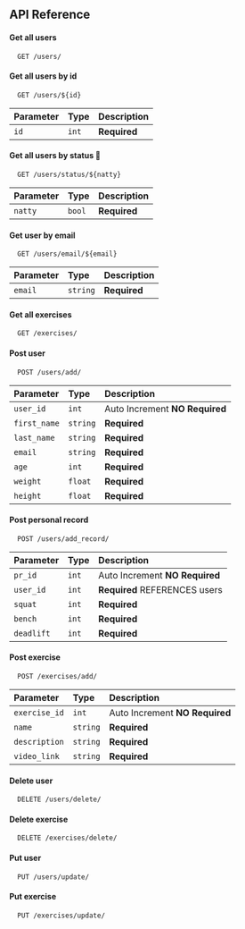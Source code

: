 
## API Reference

#### Get all users

```http
  GET /users/
```
#### Get all users by id

```http
  GET /users/${id}
```
| Parameter | Type     | Description                |
| :-------- | :------- | :------------------------- |
| `id` | `int` | **Required** |

#### Get all users by status 💉

```http
  GET /users/status/${natty}
```

| Parameter | Type     | Description                |
| :-------- | :------- | :------------------------- |
| `natty` | `bool` | **Required** |

#### Get user by email

```http
  GET /users/email/${email}
```
| Parameter | Type     | Description                |
| :-------- | :------- | :------------------------- |
| `email` | `string` | **Required** |

#### Get all exercises

```http
  GET /exercises/
```

#### Post user

```http
  POST /users/add/
```

| Parameter | Type     | Description                       |
| :-------- | :------- | :-------------------------------- |
| `user_id`      | `int` | Auto Increment  **NO Required**|
| `first_name`   | `string`|  **Required**|          
| `last_name`   | `string`|  **Required**| 
| `email`   | `string`|  **Required**|    
| `age`   | `int`|  **Required**|
| `weight`   | `float`|  **Required**|  
| `height`   | `float`|  **Required**|  

#### Post personal record

```http
  POST /users/add_record/
```

| Parameter | Type     | Description                       |
| :-------- | :------- | :-------------------------------- |
| `pr_id`      | `int` | Auto Increment  **NO Required**|
| `user_id`      | `int` | **Required** REFERENCES users|
| `squat`   | `int`|  **Required**|          
| `bench`   | `int`|  **Required**| 
| `deadlift`   | `int`|  **Required**|    

#### Post exercise

```http
  POST /exercises/add/
```

| Parameter | Type     | Description                       |
| :-------- | :------- | :-------------------------------- |
| `exercise_id`      | `int` | Auto Increment  **NO Required**|
| `name`      | `string` | **Required** |
| `description`   | `string`|  **Required**|          
| `video_link`   | `string`|  **Required**| 

#### Delete user
```http
  DELETE /users/delete/
```

#### Delete exercise

```http
  DELETE /exercises/delete/
```

#### Put user

```http
  PUT /users/update/
```

#### Put exercise

```http
  PUT /exercises/update/
```




